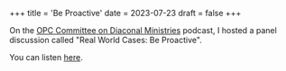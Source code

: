 +++
title = 'Be Proactive'
date = 2023-07-23 
draft = false 
+++

On the [OPC Committee on Diaconal Ministries](https://opccdm.org) podcast, I hosted a panel
discussion called "Real World Cases: Be Proactive". 

You can listen [here](https://www.thereformeddeacon.org/1849391/13259623-real-world-cases-be-proactive).